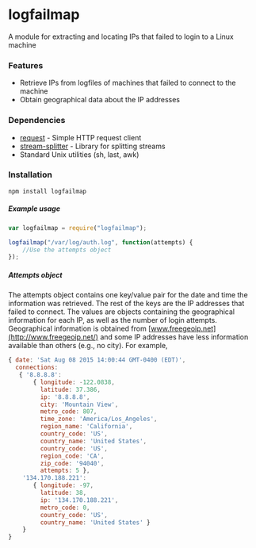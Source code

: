 # logfailmap
A module for extracting and locating IPs that failed to login to a Linux machine


### Features
* Retrieve IPs from logfiles of machines that failed to connect to the machine
* Obtain geographical data about the IP addresses

### Dependencies
* [request](http://github.com/request/request) - Simple HTTP request client
* [stream-splitter](http://github.com/samcday/node-stream-splitter) - Library for splitting streams
* Standard Unix utilities (sh, last, awk)

### Installation
`npm install logfailmap`

##### Example usage
```js
var logfailmap = require("logfailmap");

logfailmap("/var/log/auth.log", function(attempts) {
    //Use the attempts object
});
```

##### Attempts object
The attempts object contains one key/value pair for the date and time the information was retrieved. The rest of the keys are the IP addresses that failed to connect. The values are objects containing the geographical information for each IP, as well as the number of login attempts. Geographical information is obtained from [www.freegeoip.net](http://www.freegeoip.net/) and some IP addresses have less information available than others (e.g., no city). For example,
```js
{ date: 'Sat Aug 08 2015 14:00:44 GMT-0400 (EDT)',
  connections: 
   { '8.8.8.8': 
       { longitude: -122.0838,
         latitude: 37.386,
         ip: '8.8.8.8',
         city: 'Mountain View',
         metro_code: 807,
         time_zone: 'America/Los_Angeles',
         region_name: 'California',
         country_code: 'US',
         country_name: 'United States',
         country_code: 'US',
         region_code: 'CA',
         zip_code: '94040',
         attempts: 5 },
    '134.170.188.221': 
       { longitude: -97,
         latitude: 38,
         ip: '134.170.188.221',
         metro_code: 0,
         country_code: 'US',
         country_name: 'United States' }
    }
}
```
